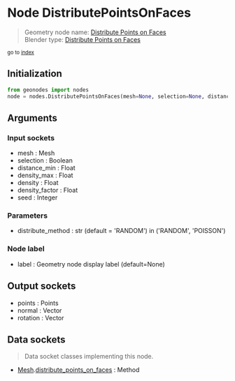 
# Node DistributePointsOnFaces

> Geometry node name: [Distribute Points on Faces](https://docs.blender.org/manual/en/latest/modeling/geometry_nodes/point/distribute_points_on_faces.html)<br>
  Blender type: [Distribute Points on Faces](https://docs.blender.org/api/current/bpy.types.GeometryNodeDistributePointsOnFaces.html)
  
<sub>go to [index](/docs/index.md)</sub>

## Initialization

```python
from geonodes import nodes
node = nodes.DistributePointsOnFaces(mesh=None, selection=None, distance_min=None, density_max=None, density=None, density_factor=None, seed=None, distribute_method='RANDOM', label=None)
```



## Arguments


### Input sockets

- mesh : Mesh
- selection : Boolean
- distance_min : Float
- density_max : Float
- density : Float
- density_factor : Float
- seed : Integer

### Parameters

- distribute_method : str (default = 'RANDOM') in ('RANDOM', 'POISSON')

### Node label

- label : Geometry node display label (default=None)

## Output sockets

- points : Points
- normal : Vector
- rotation : Vector

## Data sockets

> Data socket classes implementing this node.
  
  
- [Mesh](/docs/sockets/Mesh.md).[distribute_points_on_faces](/docs/sockets/Mesh.md#distribute_points_on_faces) : Method
  
